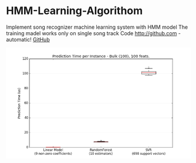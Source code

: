 # HMM-Learning-Algorithom
Implement song recognizer machine learning system with HMM model
The training madel works only on single song track
Code 
http://github.com - automatic!
[GitHub](http://github.com)

![GitHub Logo](/runtime.png)
